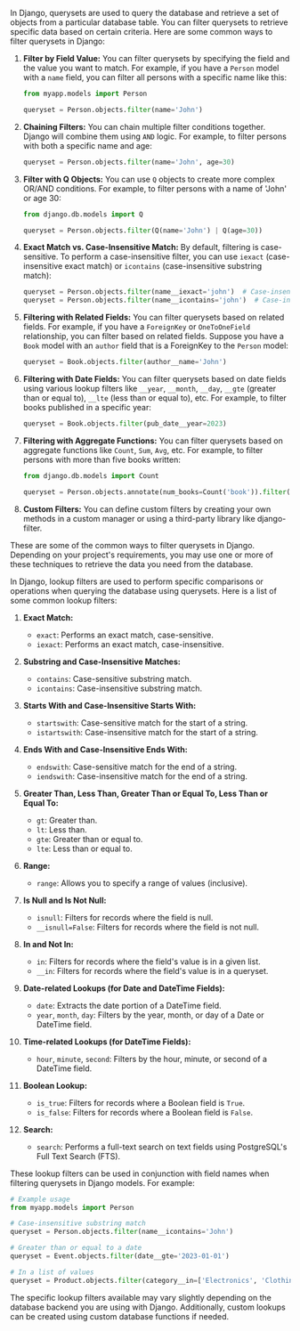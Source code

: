In Django, querysets are used to query the database and retrieve a set of objects from a particular database table. You can filter querysets to retrieve specific data based on certain criteria. Here are some common ways to filter querysets in Django:

1. **Filter by Field Value:**
   You can filter querysets by specifying the field and the value you want to match. For example, if you have a `Person` model with a `name` field, you can filter all persons with a specific name like this:
   
   ```python
   from myapp.models import Person

   queryset = Person.objects.filter(name='John')
   ```

2. **Chaining Filters:**
   You can chain multiple filter conditions together. Django will combine them using `AND` logic. For example, to filter persons with both a specific name and age:
   
   ```python
   queryset = Person.objects.filter(name='John', age=30)
   ```

3. **Filter with Q Objects:**
   You can use `Q` objects to create more complex OR/AND conditions. For example, to filter persons with a name of 'John' or age 30:
   
   ```python
   from django.db.models import Q

   queryset = Person.objects.filter(Q(name='John') | Q(age=30))
   ```

4. **Exact Match vs. Case-Insensitive Match:**
   By default, filtering is case-sensitive. To perform a case-insensitive filter, you can use `iexact` (case-insensitive exact match) or `icontains` (case-insensitive substring match):
   
   ```python
   queryset = Person.objects.filter(name__iexact='john')  # Case-insensitive exact match
   queryset = Person.objects.filter(name__icontains='john')  # Case-insensitive substring match
   ```

5. **Filtering with Related Fields:**
   You can filter querysets based on related fields. For example, if you have a `ForeignKey` or `OneToOneField` relationship, you can filter based on related fields. Suppose you have a `Book` model with an `author` field that is a ForeignKey to the `Person` model:
   
   ```python
   queryset = Book.objects.filter(author__name='John')
   ```

6. **Filtering with Date Fields:**
   You can filter querysets based on date fields using various lookup filters like `__year`, `__month`, `__day`, `__gte` (greater than or equal to), `__lte` (less than or equal to), etc. For example, to filter books published in a specific year:
   
   ```python
   queryset = Book.objects.filter(pub_date__year=2023)
   ```

7. **Filtering with Aggregate Functions:**
   You can filter querysets based on aggregate functions like `Count`, `Sum`, `Avg`, etc. For example, to filter persons with more than five books written:
   
   ```python
   from django.db.models import Count

   queryset = Person.objects.annotate(num_books=Count('book')).filter(num_books__gt=5)
   ```

8. **Custom Filters:**
   You can define custom filters by creating your own methods in a custom manager or using a third-party library like django-filter.

These are some of the common ways to filter querysets in Django. Depending on your project's requirements, you may use one or more of these techniques to retrieve the data you need from the database.


In Django, lookup filters are used to perform specific comparisons or operations when querying the database using querysets. Here is a list of some common lookup filters:

1. **Exact Match:**
   - `exact`: Performs an exact match, case-sensitive.
   - `iexact`: Performs an exact match, case-insensitive.

2. **Substring and Case-Insensitive Matches:**
   - `contains`: Case-sensitive substring match.
   - `icontains`: Case-insensitive substring match.

3. **Starts With and Case-Insensitive Starts With:**
   - `startswith`: Case-sensitive match for the start of a string.
   - `istartswith`: Case-insensitive match for the start of a string.

4. **Ends With and Case-Insensitive Ends With:**
   - `endswith`: Case-sensitive match for the end of a string.
   - `iendswith`: Case-insensitive match for the end of a string.

5. **Greater Than, Less Than, Greater Than or Equal To, Less Than or Equal To:**
   - `gt`: Greater than.
   - `lt`: Less than.
   - `gte`: Greater than or equal to.
   - `lte`: Less than or equal to.

6. **Range:**
   - `range`: Allows you to specify a range of values (inclusive).

7. **Is Null and Is Not Null:**
   - `isnull`: Filters for records where the field is null.
   - `__isnull=False`: Filters for records where the field is not null.

8. **In and Not In:**
   - `in`: Filters for records where the field's value is in a given list.
   - `__in`: Filters for records where the field's value is in a queryset.

9. **Date-related Lookups (for Date and DateTime Fields):**
   - `date`: Extracts the date portion of a DateTime field.
   - `year`, `month`, `day`: Filters by the year, month, or day of a Date or DateTime field.

10. **Time-related Lookups (for DateTime Fields):**
    - `hour`, `minute`, `second`: Filters by the hour, minute, or second of a DateTime field.

11. **Boolean Lookup:**
    - `is_true`: Filters for records where a Boolean field is `True`.
    - `is_false`: Filters for records where a Boolean field is `False`.

12. **Search:**
    - `search`: Performs a full-text search on text fields using PostgreSQL's Full Text Search (FTS).

These lookup filters can be used in conjunction with field names when filtering querysets in Django models. For example:
```python
# Example usage
from myapp.models import Person

# Case-insensitive substring match
queryset = Person.objects.filter(name__icontains='John')

# Greater than or equal to a date
queryset = Event.objects.filter(date__gte='2023-01-01')

# In a list of values
queryset = Product.objects.filter(category__in=['Electronics', 'Clothing'])
```

The specific lookup filters available may vary slightly depending on the database backend you are using with Django. Additionally, custom lookups can be created using custom database functions if needed.
